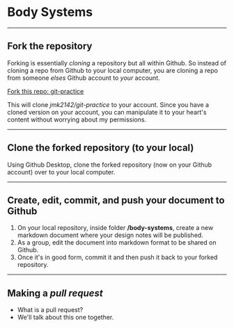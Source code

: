 Body Systems
============
---
Fork the repository
-------------------

Forking is essentially _cloning_ a repository but all within Github. So instead of cloning a repo from Github to your local computer, you are cloning a repo from someone _elses_ Github account to _your_ account.

[Fork this repo: git-practice](https://github.com/jmk2142/git-practice)

This will clone _jmk2142/git-practice_ to your account. Since you have a cloned version on your account, you can manipulate it to your heart's content without worrying about my permissions.

---
Clone the forked repository (to your local)
-------------------------------------------
Using Github Desktop, clone the forked repository (now on your Github account) over to your local computer.

---
Create, edit, commit, and push your document to Github
------------------------------------------------------

1. On your local repository, inside folder **/body-systems**, create a new markdown document where your design notes will be published.
2. As a group, edit the document into markdown format to be shared on Github.
3. Once it's in good form, commit it and then push it back to your forked repository.

---
Making a _pull request_
-----------------------
* What is a pull request?
* We'll talk about this one together.
